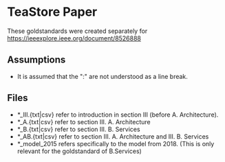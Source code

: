 # TeaStore Paper
These goldstandards were created separately for https://ieeexplore.ieee.org/document/8526888

## Assumptions
* It is assumed that the ":" are not understood as a line break.

## Files
* *_III.{txt|csv} refer to introduction in section III (before A. Architecture).
* *_A.{txt|csv} refer to section III. A. Architecture
* *_B.{txt|csv} refer to section III. B. Services
* *_AB.{txt|csv} refer to section III. A. Architecture and III. B. Services
* *_model_2015 refers specifically to the model from 2018. (This is only relevant for the goldstandard of B.Services) 
